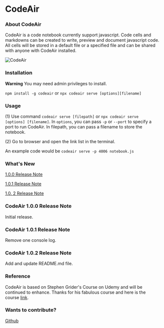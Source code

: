 # CodeAir

### About CodeAir

CodeAir is a code notebook currently support javascript. Code cells and markdowns can be created to write, preview and document javascript code. All cells will be stored in a default file or a specified file and can be shared with anyone with CodeAir installed.

![CodeAir](https://ik.imagekit.io/joyvivian/CodeAir/Introduction_5f-oefHm3.png?ik-sdk-version=javascript-1.4.3&updatedAt=1670001509718)  

### Installation

**Warning** You may need admin privileges to install.

`npm install -g codeair` or `npx codeair serve [options][filename]`

### Usage

(1) Use command `codeair serve [filepath]` or `npx codeair serve [options] [filename]`. In `options`, you can pass `-p` or `--port` to specify a port to run CodeAir. In filepath, you can pass a filename to store the notebook.

(2) Go to browser and open the link list in the terminal.

An example code would be `codeair serve -p 4006 notebook.js`

### What's New

[1.0.0 Release Note](#codeair-100-release-note)

[1.0.1 Release Note](#codeair-101-release-note)

[1.0. 2 Release Note](#codeair-102-release-note)

### CodeAir 1.0.0 Release Note

Initial release. 

### CodeAir 1.0.1 Release Note

Remove one console log.

### CodeAir 1.0.2 Release Note

Add and update README.md file.

### Reference

CodeAir is based on Stephen Grider's Course on Udemy and will be continued to enhance. Thanks for his fabulous course and here is the course [link](https://www.udemy.com/course/react-and-typescript-build-a-portfolio-project/).

### Wants to contribute?

[Github](https://github.com/JoyVivian/codeair)